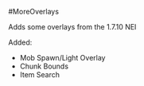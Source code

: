 #MoreOverlays

Adds some overlays from the 1.7.10 NEI

Added:
* Mob Spawn/Light Overlay
* Chunk Bounds
* Item Search



